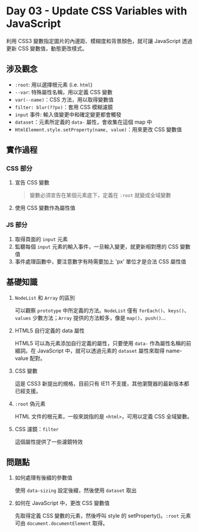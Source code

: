 # Day 03 - Update CSS Variables with JavaScript

利用 CSS3 變數指定圖片的內邊距、模糊度和背景顏色，就可讓 JavaScript 透過更新 CSS 變數值，動態更改樣式。

## 涉及觀念

* `:root`: 用以選擇根元素 (i.e. `html`)
* `--var`: 特殊屬性名稱，用以定義 CSS 變數
* `var(--name)`：CSS 方法，用以取得變數值
* `filter: blur(??px)`：套用 CSS 模糊濾鏡
* `input` 事件: 輸入值變更中和確定變更都會觸發
* `dataset`：元素所定義的 `data-` 屬性，會收集在這個 map 中
* `HtmlElement.style.setProperty(name, value)`：用來更改 CSS 變數值

## 實作過程

### CSS 部分

1. 宣告 CSS 變數

    > 變數必須宣告在某個元素底下，定義在 `:root` 就變成全域變數

2. 使用 CSS 變數作為屬性值

### JS 部分

1. 取得頁面的 `input` 元素
2. 監聽每個 `input` 元素的輸入事件，一旦輸入變更，就更新相對應的 CSS 變數值
3. 事件處理函數中，要注意數字有時需要加上 'px' 單位才是合法 CSS 屬性值

## 基礎知識

1. `NodeList` 和 `Array` 的區別

    可以觀察 `prototype` 中所定義的方法。`NodeList` 僅有 `forEach()`、`keys()`、`values` 少數方法；`Array` 提供的方法較多，像是 `map()`、`push()`...

2. HTML5 自行定義的 data 屬性

    HTML5 可以為元素添加自行定義的屬性，只要使用 `data-` 作為屬性名稱的前綴詞。在 JavaScript 中，就可以透過元素的 `dataset` 屬性來取得 name-value 配對。

3. CSS 變數

    這是 CSS3 新提出的規格，目前只有 IE11 不支援，其他瀏覽器的最新版本都已經支援。

4. `:root` 偽元素

    HTML 文件的根元素，一般來說指的是 `<html>`，可用以定義 CSS 全域變數。

5. CSS 濾鏡：`filter`

    這個屬性提供了一些濾鏡特效

## 問題點

1. 如何處理有後綴的參數值

    使用 `data-sizing` 設定後綴，然後使用 `dataset` 取出

2. 如何在 JavaScript 中，更改 CSS 變數值

    先取得定義 CSS 變數的元素，然後呼叫 style 的 setProperty()。`:root` 元素可由 `document.documentElement` 取得。
